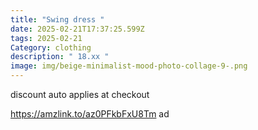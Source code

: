 ```yaml
---
title: "Swing dress "
date: 2025-02-21T17:37:25.599Z
tags: 2025-02-21
Category: clothing
description: " 18.xx "
image: img/beige-minimalist-mood-photo-collage-9-.png
---
```

discount auto applies at checkout  

https://amzlink.to/az0PFkbFxU8Tm ad